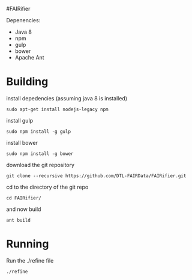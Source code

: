 #FAIRifier

Depenencies:
  - Java 8
  - npm
  - gulp
  - bower
  - Apache Ant


Building
========
install depedencies (assuming java 8 is installed)

```
sudo apt-get install nodejs-legacy npm 

```
install gulp
```
sudo npm install -g gulp

```
install bower
```
sudo npm install -g bower

```
download the git repository
```
git clone --recursive https://github.com/DTL-FAIRData/FAIRifier.git
```
cd to the directory of the git repo
```
cd FAIRifier/
```
and now build
```
ant build
```

Running
==========
Run the ./refine file
```
./refine
```





